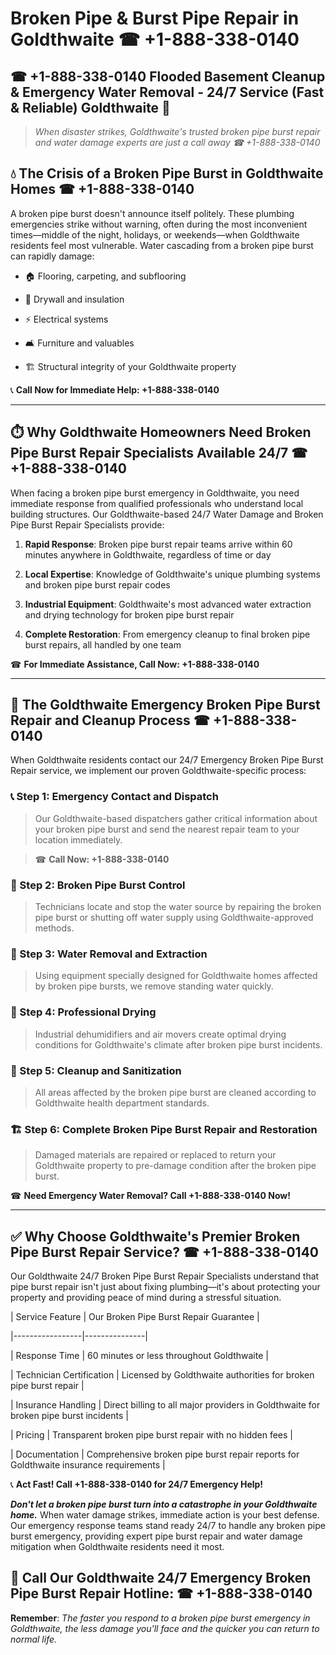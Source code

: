 # Broken Pipe & Burst Pipe Repair in Goldthwaite ☎ +1-888-338-0140  
## ☎ +1-888-338-0140 Flooded Basement Cleanup & Emergency Water Removal - 24/7 Service (Fast & Reliable) Goldthwaite 🚨  

> *When disaster strikes, Goldthwaite's trusted broken pipe burst repair and water damage experts are just a call away ☎ +1-888-338-0140*  

## 💧 The Crisis of a Broken Pipe Burst in Goldthwaite Homes ☎ +1-888-338-0140  

A broken pipe burst doesn't announce itself politely. These plumbing emergencies strike without warning, often during the most inconvenient times—middle of the night, holidays, or weekends—when Goldthwaite residents feel most vulnerable. Water cascading from a broken pipe burst can rapidly damage:  

* 🏠 Flooring, carpeting, and subflooring  
* 🧱 Drywall and insulation  
* ⚡ Electrical systems  
* 🛋️ Furniture and valuables  
* 🏗️ Structural integrity of your Goldthwaite property  

📞 **Call Now for Immediate Help: +1-888-338-0140**  

---  

## ⏱️ Why Goldthwaite Homeowners Need Broken Pipe Burst Repair Specialists Available 24/7 ☎ +1-888-338-0140  

When facing a broken pipe burst emergency in Goldthwaite, you need immediate response from qualified professionals who understand local building structures. Our Goldthwaite-based 24/7 Water Damage and Broken Pipe Burst Repair Specialists provide:  

1. **Rapid Response**: Broken pipe burst repair teams arrive within 60 minutes anywhere in Goldthwaite, regardless of time or day  
2. **Local Expertise**: Knowledge of Goldthwaite's unique plumbing systems and broken pipe burst repair codes  
3. **Industrial Equipment**: Goldthwaite's most advanced water extraction and drying technology for broken pipe burst repair  
4. **Complete Restoration**: From emergency cleanup to final broken pipe burst repairs, all handled by one team  

☎ **For Immediate Assistance, Call Now: +1-888-338-0140**  

---  

## 🔧 The Goldthwaite Emergency Broken Pipe Burst Repair and Cleanup Process ☎ +1-888-338-0140  

When Goldthwaite residents contact our 24/7 Emergency Broken Pipe Burst Repair service, we implement our proven Goldthwaite-specific process:  

### 📞 Step 1: Emergency Contact and Dispatch  
> Our Goldthwaite-based dispatchers gather critical information about your broken pipe burst and send the nearest repair team to your location immediately.  
> ☎ **Call Now: +1-888-338-0140**  

### 🚿 Step 2: Broken Pipe Burst Control  
> Technicians locate and stop the water source by repairing the broken pipe burst or shutting off water supply using Goldthwaite-approved methods.  

### 🌊 Step 3: Water Removal and Extraction  
> Using equipment specially designed for Goldthwaite homes affected by broken pipe bursts, we remove standing water quickly.  

### 💨 Step 4: Professional Drying  
> Industrial dehumidifiers and air movers create optimal drying conditions for Goldthwaite's climate after broken pipe burst incidents.  

### 🧼 Step 5: Cleanup and Sanitization  
> All areas affected by the broken pipe burst are cleaned according to Goldthwaite health department standards.  

### 🏗️ Step 6: Complete Broken Pipe Burst Repair and Restoration  
> Damaged materials are repaired or replaced to return your Goldthwaite property to pre-damage condition after the broken pipe burst.  

☎ **Need Emergency Water Removal? Call +1-888-338-0140 Now!**  

---  

## ✅ Why Choose Goldthwaite's Premier Broken Pipe Burst Repair Service? ☎ +1-888-338-0140  

Our Goldthwaite 24/7 Broken Pipe Burst Repair Specialists understand that pipe burst repair isn't just about fixing plumbing—it's about protecting your property and providing peace of mind during a stressful situation.  

| Service Feature | Our Broken Pipe Burst Repair Guarantee |  
|-----------------|---------------|  
| Response Time | 60 minutes or less throughout Goldthwaite |  
| Technician Certification | Licensed by Goldthwaite authorities for broken pipe burst repair |  
| Insurance Handling | Direct billing to all major providers in Goldthwaite for broken pipe burst incidents |  
| Pricing | Transparent broken pipe burst repair with no hidden fees |  
| Documentation | Comprehensive broken pipe burst repair reports for Goldthwaite insurance requirements |  

📞 **Act Fast! Call +1-888-338-0140 for 24/7 Emergency Help!**  

***Don't let a broken pipe burst turn into a catastrophe in your Goldthwaite home.*** When water damage strikes, immediate action is your best defense. Our emergency response teams stand ready 24/7 to handle any broken pipe burst emergency, providing expert pipe burst repair and water damage mitigation when Goldthwaite residents need it most.  

## 📱 Call Our Goldthwaite 24/7 Emergency Broken Pipe Burst Repair Hotline: ☎ +1-888-338-0140  

**Remember**: *The faster you respond to a broken pipe burst emergency in Goldthwaite, the less damage you'll face and the quicker you can return to normal life.*
